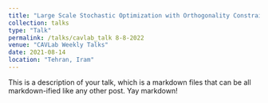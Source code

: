 ```yaml
---
title: "Large Scale Stochastic Optimization with Orthogonality Constraint"
collection: talks
type: "Talk"
permalink: /talks/cavlab_talk 8-8-2022
venue: "CAVLab Weekly Talks"
date: 2021-08-14
location: "Tehran, Iram"
---
```


This is a description of your talk, which is a markdown files that can be all markdown-ified like any other post. Yay markdown!
